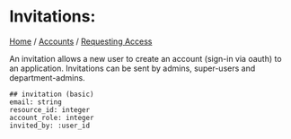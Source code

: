 # Invitations:
[Home](/) / [Accounts](/accounts/accounts.md) / [Requesting Access](/accounts/requesting_access.md)

An invitation allows a new user to create an account (sign-in via oauth) to an application. Invitations can be sent by admins, super-users and department-admins. 
  ```
  ## invitation (basic)
  email: string
  resource_id: integer  
  account_role: integer
  invited_by: :user_id 
  ```
